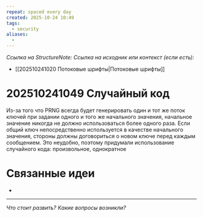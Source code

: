 ```yaml
---
repeat: spaced every day
created: 2025-10-24 10:49
tags:
  - security
aliases:
  -
---
```

*Ссылка на StructureNote:*
*Ссылка на исходник или контекст (если есть):*
- [[202510241020 Потоковые шрифты|Потоковые шрифты]]

# 202510241049 Случайный код

Из-за того что PRNG всегда будет генерировать один и тот же поток ключей при задании одного и того же начального значения, начальное значение никогда не должно использоваться более одного раза. Если общий ключ непосредственно используется в качестве начального значения, стороны должны договориться о новом ключе перед каждым сообщением. Это неудобно, поэтому придумали использование случайного кода: произвольное, однократное

# Связанные идеи

- 

---

*Что стоит развить? Какие вопросы возникли?*
